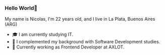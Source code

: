 ### Hello World👋

My name is Nicolas, I'm 22 years old, and I live in La Plata, Buenos Aires (ARG)

- 🎓 I am currently studying IT.
- 🌱 I complemented my background with Software Development studies.
- 🔭 Currently working as Frontend Developer at AXLOT.

